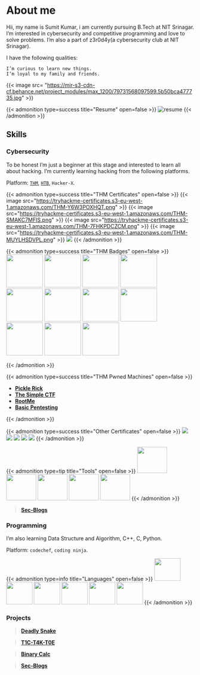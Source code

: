 # About me


Hii, my name is Sumit Kumar, i am currently pursuing B.Tech at NIT Srinagar. I’m interested in cybersecurity and competitive programming and love to solve problems. I’m also a part of z3r0d4y(a cybersecurity club at NIT Srinagar).

I have the following qualities:

    I’m curious to learn new things.
    I’m loyal to my family and friends.
{{< image src= "https://mir-s3-cdn-cf.behance.net/project_modules/max_1200/79731568097599.5b50bca477735.jpg" >}}

{{< admonition type=success title="Resume" open=false >}}
<a target="blank"><img src="Resume.png"  title="resume" /></a>
{{< /admonition >}}

## Skills
### Cybersecurity

To be honest I’m just a beginner at this stage and interested to learn all about hacking. I’m currently learning hacking from the following platforms.

Platform: [`THM`](https://tryhackme.com), [`HTB`](https://app.hackthebox.com), `Hacker-X`.

<script src="https://tryhackme.com/badge/1184563"></script>


{{< admonition type=success title="THM Certificates" open=false >}}
{{< image src="https://tryhackme-certificates.s3-eu-west-1.amazonaws.com/THM-Y6W3POXHQT.png" >}}
{{< image src="https://tryhackme-certificates.s3-eu-west-1.amazonaws.com/THM-SMAKC7MFIS.png" >}}
{{< image src="https://tryhackme-certificates.s3-eu-west-1.amazonaws.com/THM-7FHKPDCZCM.png" >}}
{{< image src="https://tryhackme-certificates.s3-eu-west-1.amazonaws.com/THM-MUYLHSDVPL.png" >}}
<img src="certificates/codered.png" />
{{< /admonition >}}

<!-- thm badges  -->
{{< admonition type=success title="THM Badges" open=false >}}
<a href="https://tryhackme.com/hackerSUMO/badges/terminaled" target="blank"><img src="THM Badges/linux.svg"  height="88" width="98" /></a>
<a href="https://tryhackme.com/hackerSUMO/badges/intro-to-web-hacking" target="blank"><img src="THM Badges/introtowebsecurity.svg"  height="88" width="98" /></a>
<a href="https://tryhackme.com/hackerSUMO/badges/7-day-streak" target="blank"><img src="THM Badges/streak7.svg"  height="88" width="98" /></a>
<a href="https://tryhackme.com/hackerSUMO/badges/web-fund" target="blank"><img src="THM Badges/webbed.svg"  height="88" width="98" /></a>
<a href="https://tryhackme.com/hackerSUMO/badges/world-wide-web" target="blank"><img src="THM Badges/howthewebworks.svg"  height="88" width="98" /></a>
<a href="https://tryhackme.com/hackerSUMO/badges/network-fundamentals" target="blank"><img src="THM Badges/networkfundamentals.svg"  height="88" width="98" /></a>
<a href="https://tryhackme.com/hackerSUMO/badges/adventofcyber4" target="blank"><img src="THM Badges/adventofcyber4.svg"  height="88" width="98" /></a>
<a href="https://tryhackme.com/hackerSUMO/badges/intro-to-pentesting" target="blank"><img src="THM Badges/introtooffensivesecurity.svg"  height="88" width="98" /></a>
<a href="https://tryhackme.com/hackerSUMO/badges/intro-to-pentesting" target="blank"><img src="https://tryhackme.com/img/badges/streak30.svg"  height="88" width="98" /></a>
<a href="https://tryhackme.com/hackerSUMO/badges/intro-to-pentesting" target="blank"><img src="https://tryhackme.com/img/badges/burpsuite.svg"  height="88" width="98" /></a>
<a href="https://tryhackme.com/hackerSUMO/badges/intro-to-pentesting" target="blank"><img src="https://tryhackme.com/img/badges/owasptop10.svg"  height="88" width="98" /></a>

{{< /admonition >}}

<!---->
{{< admonition type=success title="THM Pwned Machines" open=false >}}
* [**Pickle Rick**](https://secblogs.netlify.app/posts/pickle-rick/pickle-rick/)
* [**The Simple CTF**](https://tryhackme.com/room/picklerick)
* [**RootMe**](https://secblogs.netlify.app/posts/rootme/rootme/)
* [**Basic Pentesting**](https://secblogs.netlyfy.app/posts/basic-pentesting)

{{< /admonition >}}

<!-- hackerx certificates -->
{{< admonition type=success title="Other Certificates" open=false >}}
<img src="certificates/gathering_information.jpg" />
<img src="certificates/hack_the_mac.jpg" />
<img src="certificates/hiding_messages.jpg" />
<img src="certificates/know_the_os.jpg" />
<img src="certificates/surfing_anonymously.jpg" />
{{< /admonition >}}

{{< admonition type=tip title="Tools" open=false >}}
<a href="https://www.kali.org/tools/burpsuite"><img src="tools/burpsuite-logo.svg"  height="70" width="80" /></a>
<a href="https://www.kali.org/tools/nmap"><img src="tools/nmap-logo.svg"  height="70" width="80" /></a>
<a href="https://www.kali.org/tools/metasploit-framework"><img src="tools/metasploit-framework-logo.svg"  height="70" width="80" /></a>
<a href="https://www.kali.org/tools/gobuster/"><img src="https://www.kali.org/tools/gobuster/images/gobuster-logo.svg"  height="70" width="80" /></a>
<a href="https://www.kali.org/tools/nikto/"><img src="https://www.kali.org/tools/nikto/images/nikto-logo.svg"  height="70" width="80" /></a>
{{< /admonition >}}

> [**Sec-Blogs**](https://secblogs.netlify.app/)

### Programming

I’m also learning Data Structure and Algorithm, C++, C, Python.

Platform: `codechef`, `coding ninja`.

{{< admonition type=info title="Languages" open=false >}}
<img src="tools/c-program-icon.svg"  height="60" width="70" /></a>
<img src="tools/c-plus-plus-programming-language-icon.svg"  height="60" width="70" /></a>
<img src="tools/html-icon.svg"  height="60" width="70" /></a>
<img src="tools/javascript-programming-language-icon.svg"  height="60" width="70" /></a>
<img src="tools/markdown-icon.svg"  height="60" width="70" /></a>
<img src="tools/python-programming-language-icon.svg"  height="60" width="70" /></a>
{{< /admonition >}}


### Projects
> [**Deadly Snake**](https://sn4k3.netlify.app/)

> [**T1C-T4K-T0E**](https://tict4ctoe.netlify.app/)

> [**Binary Calc**][def]

> [**Sec-Blogs**](https://secblogs.netlify.app/)















<!-- Google tag (gtag.js) -->
<script async src="https://www.googletagmanager.com/gtag/js?id=G-PFRLG5MZ6V"></script>
<script>
  window.dataLayer = window.dataLayer || [];
  function gtag(){dataLayer.push(arguments);}
  gtag('js', new Date());

  gtag('config', 'G-PFRLG5MZ6V');
</script>


[def]: https://binary-addition.netlify.app/
